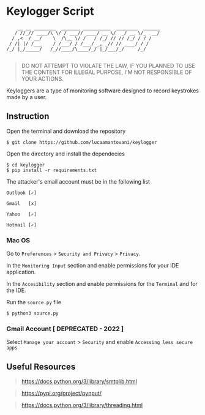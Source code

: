 # Keylogger Script
``` 
    __ __ ________  _______ __________  ________  ______
   / //_// ____/\ \/ / ___// ____/ __ \/  _/ __ \/_  __/
  / ,<  / __/    \  /\__ \/ /   / /_/ // // /_/ / / /   
 / /| |/ /___    / /___/ / /___/ _, _// // ____/ / /    
/_/ |_/_____/   /_//____/\____/_/ |_/___/_/     /_/  
   
 ```                                                        


> DO NOT ATTEMPT TO VIOLATE THE LAW, IF YOU PLANNED TO USE THE CONTENT FOR ILLEGAL PURPOSE, I'M NOT RESPONSIBLE OF YOUR ACTIONS.

Keyloggers are a type of monitoring software designed to record keystrokes made by a user.

## Instruction

Open the terminal and download the repository
``` 
$ git clone https://github.com/lucaamantovani/keylogger
```
Open the directory and install the dependecies
```
$ cd keylogger
$ pip install -r requirements.txt
``` 

The attacker's email account must be in the following list
``` 
Outlook [✓]

Gmail   [x]

Yahoo   [✓]

Hotmail [✓]
``` 

### Mac OS

Go to `Preferences` > `Security and Privacy` > `Privacy`.

In the `Monitoring Input` section and enable permissions for your IDE application.

In the `Accesibility` section and enable permissions for the `Terminal` and for the IDE.

Run the `source.py` file
``` 
$ python3 source.py
```

### Gmail Account [ DEPRECATED - 2022 ]

Select `Manage your account` > `Security` and enable `Accessing less secure apps`

## Useful Resources

> https://docs.python.org/3/library/smtplib.html

> https://pypi.org/project/pynput/

> https://docs.python.org/3/library/threading.html
